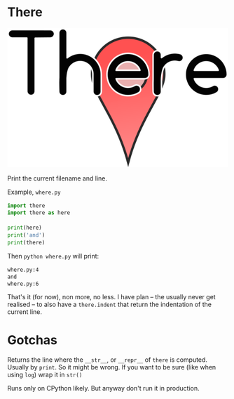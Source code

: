 # There

![There logo](therelogo.png)

Print the current filename and line. 

Example, `where.py`

```python
import there
import there as here

print(here)
print('and')
print(there)
```

Then `python where.py` will print:

```
where.py:4
and
where.py:6
```

That's it (for now), non more, no less. I have plan – the usually never get
realised – to also have a `there.indent` that return the indentation of the
current line.

# Gotchas

Returns the line where the `__str__`, or `__repr__` of `there` is computed.
Usually by `print`. So it might be wrong. If you want to be sure (like when
using `log`) wrap it in `str()`

Runs only on CPython likely. But anyway don't run it in production.




